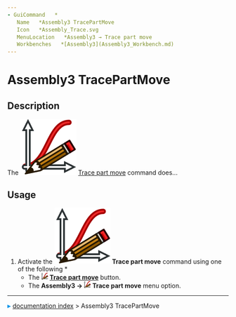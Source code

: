 ```yaml
---
- GuiCommand   *
   Name   *Assembly3 TracePartMove
   Icon   *Assembly_Trace.svg‎‎
   MenuLocation   *Assembly3 → Trace part move
   Workbenches   *[Assembly3](Assembly3_Workbench.md)
---
```


# Assembly3 TracePartMove

## Description

The <img alt="" src=images/Assembly_Trace.svg  style="width   *24px;"> [Trace part move](Assembly3_TracePartMove.md) command does\...

## Usage

1.  Activate the <img alt="" src=images/Assembly_Trace.svg  style="width   *16px;"> **Trace part move** command using one of the following   *
    -   The **<img src="images/Assembly_Trace.svg" width=16px> [Trace part move](Assembly3_TracePartMove.md)** button.
    -   The **Assembly3 → <img src="images/Assembly_Trace.svg" width=16px> Trace part move** menu option.



---
![](images/Right_arrow.png) [documentation index](../README.md) > Assembly3 TracePartMove
